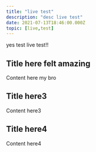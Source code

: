 ```yaml
---
title: "live test"
description: "desc live test"
date: 2021-07-13T18:46:00.000Z
topic: [live,test]
---
```

yes test live test!!





## Title here felt amazing

Content here my bro

## Title here3

Content here3

## Title here4

Content here4


